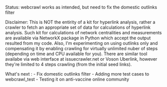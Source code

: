 Status: webcrawl works as intended, but need to fix the domestic outlinks filter

Disclaimer: This is NOT the entirity of a kit for hyperlink analysis, rather a crawler to fetch an appropriate set of data for calculations of hyperlink analysis. Such kit for calculations of network centralities and measurements are available via NetworkX package in Python which accept the output resulted from my code. Also, I'm experimenting on using outlinks only and compensating it by enabling crawling for virtually unlimited nuber of steps (depending on time and CPU available for you). There are similar tool availabe via web interface at issuecrawler.net or Voson Uberlink, however they're limited to 4 steps crawling (from the initial seed links).

What's next : - Fix domestic outlinks filter
              - Adding more test cases to webcrawl_test
              - Testing it on anti-vaccine online community
